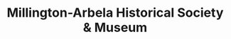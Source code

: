 ---
layout: repo
title: "Millington-Arbela Historical Society & Museum"
id: 4146
permalink: repos/4146/
---